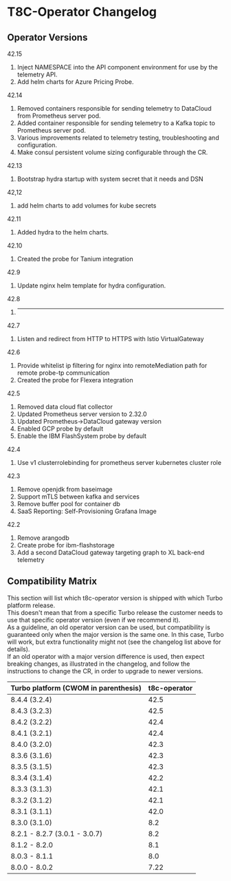 T8C-Operator Changelog
====================

Operator Versions
---------------------
42.15
1. Inject NAMESPACE into the API component environment for use by the telemetry API.
2. Add helm charts for Azure Pricing Probe.

42.14
1. Removed containers responsible for sending telemetry to DataCloud from Prometheus server pod.
2. Added container responsible for sending telemetry to a Kafka topic to Prometheus server pod.
3. Various improvements related to telemetry testing, troubleshooting and configuration.
4. Make consul persistent volume sizing configurable through the CR.

42.13
1. Bootstrap hydra startup with system secret that it needs and DSN

42,12
1. add helm charts to add volumes for kube secrets

42.11
1. Added hydra to the helm charts.

42.10
1. Created the probe for Tanium integration

42.9
1. Update nginx helm template for hydra configuration.

42.8
1. ---

42.7
1. Listen and redirect from HTTP to HTTPS with Istio VirtualGateway

42.6
1. Provide whitelist ip filtering for nginx into remoteMediation path for remote probe-tp communication
2. Created the probe for Flexera integration

42.5
1. Removed data cloud flat collector
2. Updated Prometheus server version to 2.32.0
3. Updated Prometheus->DataCloud gateway version
4. Enabled GCP probe by default 
5. Enable the IBM FlashSystem probe by default

42.4
1. Use v1 clusterrolebinding for prometheus server kubernetes cluster role

42.3
1. Remove openjdk from baseimage
2. Support mTLS between kafka and services
3. Remove buffer pool for container db
4. SaaS Reporting: Self-Provisioning Grafana Image

42.2
1. Remove arangodb
2. Create probe for ibm-flashstorage
3. Add a second DataCloud gateway targeting graph to XL back-end telemetry

Compatibility Matrix
--------------------

This section will list which t8c-operator version is shipped with which Turbo platform release.  
This doesn't mean that from a specific Turbo release the customer needs to use that specific 
operator version (even if we recommend it).  
As a guideline, an old operator version can be used, but compatibility is guaranteed only when the 
major version is the same one. In this case, Turbo will work, but extra functionality might not 
(see the changelog list above for details).  
If an old operator with a major version difference is used, then expect breaking changes, as 
illustrated in the changelog, and follow the instructions to change the CR, in order to upgrade 
to newer versions.

| Turbo platform (CWOM in parenthesis) | t8c-operator |
|--------------------------------------|--------------|
| 8.4.4 (3.2.4)                        | 42.5         |
| 8.4.3 (3.2.3)                        | 42.5         |
| 8.4.2 (3.2.2)                        | 42.4         |
| 8.4.1 (3.2.1)                        | 42.4         |
| 8.4.0 (3.2.0)                        | 42.3         |
| 8.3.6 (3.1.6)                        | 42.3         |
| 8.3.5 (3.1.5)                        | 42.3         |
| 8.3.4 (3.1.4)                        | 42.2         |
| 8.3.3 (3.1.3)                        | 42.1         |
| 8.3.2 (3.1.2)                        | 42.1         |
| 8.3.1 (3.1.1)                        | 42.0         |
| 8.3.0 (3.1.0)                        | 8.2          |
| 8.2.1 - 8.2.7 (3.0.1 - 3.0.7)        | 8.2          |
| 8.1.2 - 8.2.0                        | 8.1          |
| 8.0.3 - 8.1.1                        | 8.0          |
| 8.0.0 - 8.0.2                        | 7.22         |


